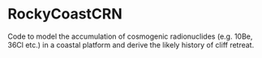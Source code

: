 # RockyCoastCRN
Code to model the accumulation of cosmogenic radionuclides (e.g. 10Be, 36Cl etc.) in a coastal platform and derive the likely history of cliff retreat.

